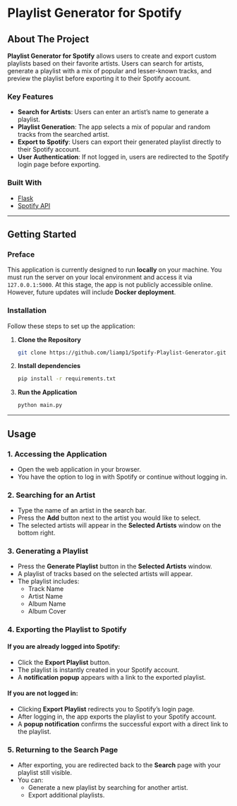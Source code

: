 # Playlist Generator for Spotify

## About The Project

**Playlist Generator for Spotify** allows users to create and export custom playlists based on their favorite artists. Users can search for artists, generate a playlist with a mix of popular and lesser-known tracks, and preview the playlist before exporting it to their Spotify account.

### Key Features
- **Search for Artists**: Users can enter an artist’s name to generate a playlist.
- **Playlist Generation**: The app selects a mix of popular and random tracks from the searched artist.
- **Export to Spotify**: Users can export their generated playlist directly to their Spotify account.
- **User Authentication**: If not logged in, users are redirected to the Spotify login page before exporting.

### Built With
- [Flask](https://flask.palletsprojects.com/en/stable/)
- [Spotify API](https://developer.spotify.com/documentation/web-api)

---

## Getting Started

### Preface
This application is currently designed to run **locally** on your machine. You must run the server on your local environment and access it via `127.0.0.1:5000`. At this stage, the app is not publicly accessible online. However, future updates will include **Docker deployment**.

### Installation

Follow these steps to set up the application:

1. **Clone the Repository**
   ```sh
   git clone https://github.com/liamp1/Spotify-Playlist-Generator.git
   ```

2. **Install dependencies**
   ```sh
   pip install -r requirements.txt
   ```

3. **Run the Application**
   ```sh
   python main.py
   ```

---

## Usage

### 1. Accessing the Application
- Open the web application in your browser.
- You have the option to log in with Spotify or continue without logging in.

### 2. Searching for an Artist
- Type the name of an artist in the search bar.
- Press the **Add** button next to the artist you would like to select.
- The selected artists will appear in the **Selected Artists** window on the bottom right.

### 3. Generating a Playlist
- Press the **Generate Playlist** button in the **Selected Artists** window.
- A playlist of tracks based on the selected artists will appear.
- The playlist includes:
  - Track Name
  - Artist Name
  - Album Name
  - Album Cover

### 4. Exporting the Playlist to Spotify
#### If you are already logged into Spotify:
- Click the **Export Playlist** button.
- The playlist is instantly created in your Spotify account.
- A **notification popup** appears with a link to the exported playlist.

#### If you are not logged in:
- Clicking **Export Playlist** redirects you to Spotify’s login page.
- After logging in, the app exports the playlist to your Spotify account.
- A **popup notification** confirms the successful export with a direct link to the playlist.

### 5. Returning to the Search Page
- After exporting, you are redirected back to the **Search** page with your playlist still visible.
- You can:
  - Generate a new playlist by searching for another artist.
  - Export additional playlists.

